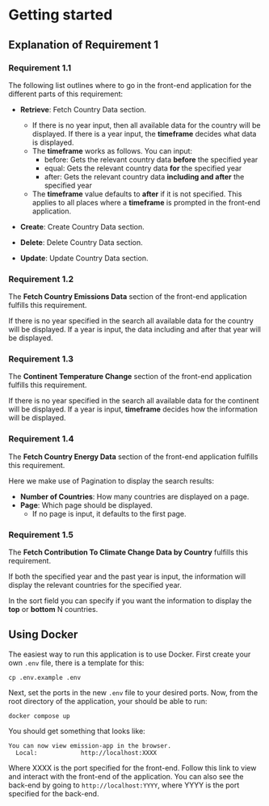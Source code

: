 # Getting started

## Explanation of Requirement 1

### Requirement 1.1
The following list outlines where to go in the front-end application for the different parts of this requirement:
- **Retrieve**: Fetch Country Data section.
    - If there is no year input, then all available data for the country will be displayed. If there is a year input, the **timeframe** decides what data is displayed.  
    - The **timeframe** works as follows. You can input:
      - before: Gets the relevant country data **before** the specified year
      - equal: Gets the relevant country data **for** the specified year
      - after: Gets the relevant country data **including and after** the specified year
    - The **timeframe** value defaults to **after** if it is not specified. This applies to all places where a **timeframe** is prompted in the front-end application. 

- **Create**: Create Country Data section. 
- **Delete**: Delete Country Data section.
- **Update**: Update Country Data section.

### Requirement 1.2
The **Fetch Country Emissions Data** section of the front-end application fulfills this requirement. 

If there is no year specified in the search all available data for the country will be displayed. If a year is input, the data 
including and after that year will be displayed. 
### Requirement 1.3
The **Continent Temperature Change** section of the front-end application fulfills this requirement. 

If there is no year specified in the search all available data for the continent will be displayed. If a year is input, **timeframe** decides how the information will be displayed. 

### Requirement 1.4
The **Fetch Country Energy Data** section of the front-end application fulfills this requirement. 

Here we make use of Pagination to display the search results:
- **Number of Countries**: How many countries are displayed on a page. 
- **Page**: Which page should be displayed.
  - If no page is input, it defaults to the first page. 

### Requirement 1.5
The **Fetch Contribution To Climate Change Data by Country** fulfills this requirement. 

If both the specified year and the past year is input, the information will display the relevant countries for the specified year.

In the sort field you can specify if you want the information to display the **top** or **bottom** N countries.  

## Using Docker
The easiest way to run this application is to use Docker.
First create your own ```.env``` file, there is a template for this:
```
cp .env.example .env
```
Next, set the ports in the new ```.env``` file to your desired ports.
Now, from the root directory of the application, your should be able to run:
```
docker compose up
```
You should get something that looks like:
```
You can now view emission-app in the browser.
  Local:            http://localhost:XXXX
```
Where XXXX is the port specified for the front-end. Follow this link to view and interact with the front-end of the application.
You can also see the back-end by going to ```http://localhost:YYYY```, where YYYY is the port specified for the back-end.
